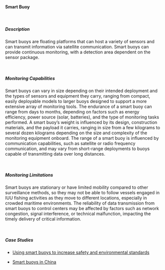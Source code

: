 <br>

#### **Smart Buoy**

<br>

##### **Description**

Smart buoys are floating platforms that can host a variety of sensors and can transmit information via satellite communication. Smart buoys can provide continuous monitoring, with a detection area dependent on the sensor package. 

<br>

##### **Monitoring Capabilities**

Smart buoys can vary in size depending on their intended deployment and the types of sensors and equipment they carry, ranging from compact, easily deployable models to larger buoys designed to support a more extensive array of monitoring tools. The endurance of a smart buoy can range from days to months, depending on factors such as energy efficiency, power source (solar, batteries), and the type of monitoring tasks performed. A smart buoy’s weight is influenced by its design, construction materials, and the payload it carries, ranging in size from a few kilograms to several dozen kilograms depending on the size and complexity of the monitoring equipment onboard. The range of a smart buoy is influenced by communication capabilities, such as satellite or radio frequency communication, and may vary from short-range deployments to buoys capable of transmitting data over long distances. 

<br>

##### **Monitoring Limitations**

Smart buoys are stationary or have limited mobility compared to other surveillance methods, so they may not be able to follow vessels engaged in IUU fishing activities as they move to different locations, especially in crowded maritime environments. The reliability of data transmission from smart buoys to control centers may be affected by factors such as network congestion, signal interference, or technical malfunction, impacting the timely delivery of critical information. 

<br>

##### **Case Studies**

- [Using smart buoys to increase safety and environmental standards](https://www.transnav.eu/Article_Design_and_Application_of_an_Automated_Boji%C4%87,58,1129.html)

- [Smart buoys in China](https://commons.wmu.se/cgi/viewcontent.cgi?article=1295&context=msem_dissertations)

<br>



